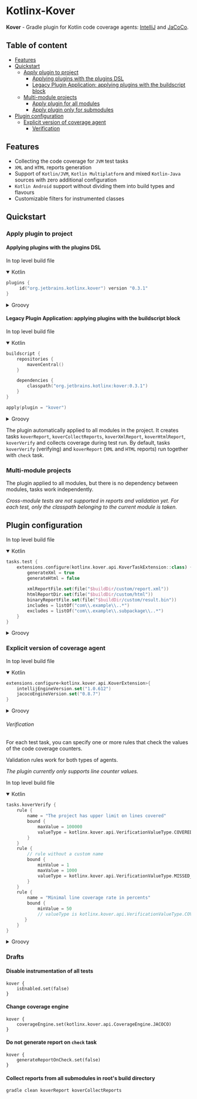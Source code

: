 # Kotlinx-Kover

**Kover** - Gradle plugin for Kotlin code coverage agents: [IntelliJ](https://github.com/JetBrains/intellij-coverage)
and [JaCoCo](https://github.com/jacoco/jacoco).

## Table of content
- [Features](#features)
- [Quickstart](#quickstart)
    - [Apply plugin to project](#apply-plugin-to-project)
        - [Applying plugins with the plugins DSL](#applying-plugins-with-the-plugins-dsl)
        - [Legacy Plugin Application: applying plugins with the buildscript block](#legacy-plugin-application-applying-plugins-with-the-buildscript-block)
    - [Multi-module projects](#multi-module-projects)
        - [Apply plugin for all modules](#apply-plugin-for-all-modules)
        - [Apply plugin only for submodules](#apply-plugin-only-for-submodules)
- [Plugin configuration](#plugin-configuration)
  - [Explicit version of coverage agent](#explicit-version-of-coverage-agent)
    - [Verification](#verification)

## Features

* Collecting the code coverage for `JVM` test tasks
* `XML` and `HTML` reports generation
* Support of `Kotlin/JVM`, `Kotlin Multiplatform` and mixed `Kotlin-Java` sources with zero additional configuration
* `Kotlin Android` support without dividing them into build types and flavours
* Customizable filters for instrumented classes

## Quickstart
### Apply plugin to project
#### Applying plugins with the plugins DSL
In top level build file

<details open>
<summary>Kotlin</summary>

```kotlin
plugins {
     id("org.jetbrains.kotlinx.kover") version "0.3.1"
}
```
</details>

<details>
<summary>Groovy</summary>

```groovy
plugins {
    id 'org.jetbrains.kotlinx.kover' version '0.3.1'
}
```
</details>

#### Legacy Plugin Application: applying plugins with the buildscript block
In top level build file

<details open>
<summary>Kotlin</summary>

```kotlin
buildscript {
    repositories {
        mavenCentral()
    }

    dependencies {
        classpath("org.jetbrains.kotlinx:kover:0.3.1")
    }
}

apply(plugin = "kover")
```
</details>

<details>
<summary>Groovy</summary>

```groovy
buildscript {
    repositories {
        mavenCentral()
    }
    dependencies {
        classpath 'org.jetbrains.kotlinx:kover:0.3.1'
    }
}
  
apply plugin: 'kover'    
```
</details>



The plugin automatically applied to all modules in the project. It creates tasks `koverReport`, `koverCollectReports`, `koverXmlReport`, `koverHtmlReport`, `koverVerify` and collects coverage during test run.
By default, tasks `koverVerify` (verifying) and `koverReport` (`XML` and `HTML` reports) run together with `check` task.

### Multi-module projects
The plugin applied to all modules, but there is no dependency between modules, tasks work independently.

*Cross-module tests are not supported in reports and validation yet. For each test, only the classpath belonging to the current module is taken.*

## Plugin configuration
In top level build file

<details open>
<summary>Kotlin</summary>

```kotlin
tasks.test {
    extensions.configure(kotlinx.kover.api.KoverTaskExtension::class) {
        generateXml = true
        generateHtml = false
        
        xmlReportFile.set(file("$buildDir/custom/report.xml"))
        htmlReportDir.set(file("$buildDir/custom/html"))
        binaryReportFile.set(file("$buildDir/custom/result.bin"))
        includes = listOf("com\\.example\\..*")
        excludes = listOf("com\\.example\\.subpackage\\..*")
    }
}
```
</details>

<details>
<summary>Groovy</summary>

```groovy
tasks.test {
    kover {
        isEnabled.set(true)
        binaryReportFile.set(file("$buildDir/custom/result.bin"))
        includes = ['com\\.example\\..*']
        excludes = ['com\\.example\\.subpackage\\..*']
    }
}
```
</details>

### Explicit version of coverage agent
In top level build file

<details open>
<summary>Kotlin</summary>

```kotlin
extensions.configure<kotlinx.kover.api.KoverExtension>{
    intellijEngineVersion.set("1.0.612")
    jacocoEngineVersion.set("0.8.7")
}
```
</details>

<details>
<summary>Groovy</summary>

```groovy
kover {
    intellijEngineVersion.set("1.0.612")
    jacocoEngineVersion.set("0.8.7")
}
```
</details>

###### Verification
For each test task, you can specify one or more rules that check the values of the code coverage counters.

Validation rules work for both types of agents.

*The plugin currently only supports line counter values.*

In top level build file

<details open>
<summary>Kotlin</summary>

```kotlin
tasks.koverVerify {
    rule {
        name = "The project has upper limit on lines covered"
        bound {
            maxValue = 100000
            valueType = kotlinx.kover.api.VerificationValueType.COVERED_LINES_COUNT
        }
    }
    rule {
        // rule without a custom name
        bound {
            minValue = 1
            maxValue = 1000
            valueType = kotlinx.kover.api.VerificationValueType.MISSED_LINES_COUNT
        }
    }
    rule {
        name = "Minimal line coverage rate in percents"
        bound {
            minValue = 50
            // valueType is kotlinx.kover.api.VerificationValueType.COVERED_LINES_PERCENTAGE by default
       }
    }
}
```
</details>

<details>
<summary>Groovy</summary>

```groovy
tasks.koverVerify {
    rule {
        name = "The project doesn't has upper limit on lines covered"
        bound {
            maxValue = 100000
            valueType = 'COVERED_LINES_COUNT'
        }
    }
    rule {
        // rule without a custom name
        bound {
            minValue = 1
            maxValue = 1000
            valueType = 'MISSED_LINES_COUNT'
        }
    }
    rule {
        name = "Minimal line coverage rate in percents"
        bound {
            minValue = 50
            // valueType is 'COVERED_LINES_PERCENTAGE' by default
        }
    }
}
```
</details>

### Drafts
#### Disable instrumentation of all tests
```
kover {
    isEnabled.set(false)
}
```

#### Change coverage engine
```
kover {
    coverageEngine.set(kotlinx.kover.api.CoverageEngine.JACOCO)
}
```
#### Do not generate report on `check` task
```
kover {
    generateReportOnCheck.set(false)
}
```

#### Collect reports from all submodules in root's build directory
```
gradle clean koverReport koverCollectReports
```
